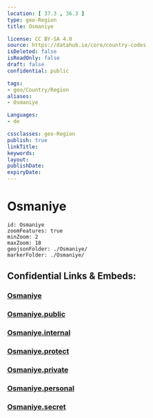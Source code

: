```yaml
---
location: [ 37.3 , 36.3 ] 
type: geo-Region
title: Osmaniye

license: CC BY-SA 4.0
source: https://datahub.io/core/country-codes
isDeleted: false
isReadOnly: false
draft: false
confidential: public

tags:
- geo/Country/Region
aliases:
- Osmaniye

Languages:
- de

cssclasses: geo-Region
publish: true
linkTitle: 
keywords: 
layout: 
publishDate: 
expiryDate: 
---
```


# Osmaniye

```leaflet
id: Osmaniye
zoomFeatures: true 
minZoom: 2 
maxZoom: 18
geojsonFolder: ./Osmaniye/
markerFolder: ./Osmaniye/
```


## Confidential Links & Embeds: 

### [Osmaniye](/_Standards/Earth/Continent/Europe/Europe~East/Turkey/Provinces~Turkey/Osmaniye.md) 

### [Osmaniye.public](/_public/Earth/Continent/Europe/Europe~East/Turkey/Provinces~Turkey/Osmaniye.public.md) 

### [Osmaniye.internal](/_internal/Earth/Continent/Europe/Europe~East/Turkey/Provinces~Turkey/Osmaniye.internal.md) 

### [Osmaniye.protect](/_protect/Earth/Continent/Europe/Europe~East/Turkey/Provinces~Turkey/Osmaniye.protect.md) 

### [Osmaniye.private](/_private/Earth/Continent/Europe/Europe~East/Turkey/Provinces~Turkey/Osmaniye.private.md) 

### [Osmaniye.personal](/_personal/Earth/Continent/Europe/Europe~East/Turkey/Provinces~Turkey/Osmaniye.personal.md) 

### [Osmaniye.secret](/_secret/Earth/Continent/Europe/Europe~East/Turkey/Provinces~Turkey/Osmaniye.secret.md)


